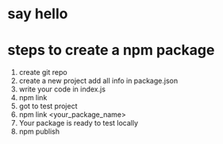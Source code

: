 # say hello

# steps to create a npm package 
  1. create git repo
  2. create a new project add all info in package.json
  3. write your code in index.js
  4. npm link 
  5. got to test project 
  6. npm link <your_package_name>
  7. Your package is ready to test locally 
  8. npm publish
